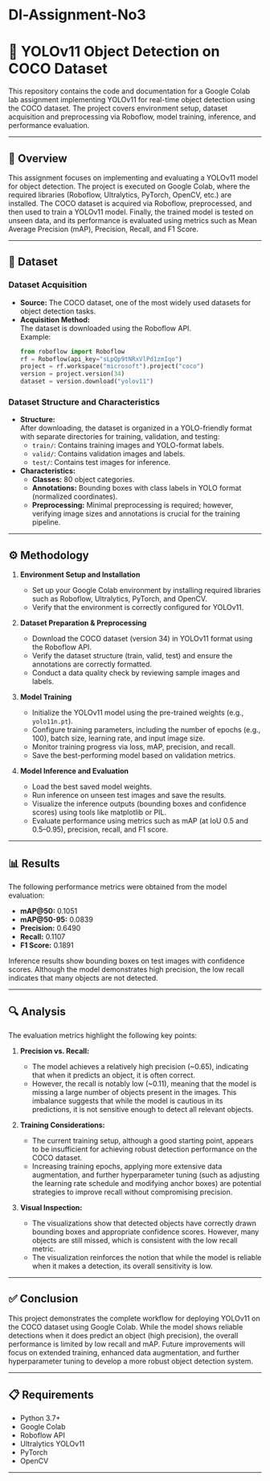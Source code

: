 # Dl-Assignment-No3
# 🚀 YOLOv11 Object Detection on COCO Dataset

This repository contains the code and documentation for a Google Colab lab assignment implementing YOLOv11 for real-time object detection using the COCO dataset. The project covers environment setup, dataset acquisition and preprocessing via Roboflow, model training, inference, and performance evaluation.

---


## 📌 Overview

This assignment focuses on implementing and evaluating a YOLOv11 model for object detection. The project is executed on Google Colab, where the required libraries (Roboflow, Ultralytics, PyTorch, OpenCV, etc.) are installed. The COCO dataset is acquired via Roboflow, preprocessed, and then used to train a YOLOv11 model. Finally, the trained model is tested on unseen data, and its performance is evaluated using metrics such as Mean Average Precision (mAP), Precision, Recall, and F1 Score.

---

## 📂 Dataset

### Dataset Acquisition

- **Source:** The COCO dataset, one of the most widely used datasets for object detection tasks.
- **Acquisition Method:**  
  The dataset is downloaded using the Roboflow API.  
  Example:
  ```python
  from roboflow import Roboflow
  rf = Roboflow(api_key="sLpQp9tNRxVlPd1zmIqo")
  project = rf.workspace("microsoft").project("coco")
  version = project.version(34)
  dataset = version.download("yolov11")
  ```

### Dataset Structure and Characteristics

- **Structure:**  
  After downloading, the dataset is organized in a YOLO-friendly format with separate directories for training, validation, and testing:
  - `train/`: Contains training images and YOLO-format labels.
  - `valid/`: Contains validation images and labels.
  - `test/`: Contains test images for inference.
- **Characteristics:**  
  - **Classes:** 80 object categories.
  - **Annotations:** Bounding boxes with class labels in YOLO format (normalized coordinates).
  - **Preprocessing:** Minimal preprocessing is required; however, verifying image sizes and annotations is crucial for the training pipeline.

---

## ⚙️ Methodology

1. **Environment Setup and Installation**
   - Set up your Google Colab environment by installing required libraries such as Roboflow, Ultralytics, PyTorch, and OpenCV.
   - Verify that the environment is correctly configured for YOLOv11.

2. **Dataset Preparation & Preprocessing**
   - Download the COCO dataset (version 34) in YOLOv11 format using the Roboflow API.
   - Verify the dataset structure (train, valid, test) and ensure the annotations are correctly formatted.
   - Conduct a data quality check by reviewing sample images and labels.

3. **Model Training**
   - Initialize the YOLOv11 model using the pre-trained weights (e.g., `yolo11n.pt`).
   - Configure training parameters, including the number of epochs (e.g., 100), batch size, learning rate, and input image size.
   - Monitor training progress via loss, mAP, precision, and recall.
   - Save the best-performing model based on validation metrics.

4. **Model Inference and Evaluation**
   - Load the best saved model weights.
   - Run inference on unseen test images and save the results.
   - Visualize the inference outputs (bounding boxes and confidence scores) using tools like matplotlib or PIL.
   - Evaluate performance using metrics such as mAP (at IoU 0.5 and 0.5–0.95), precision, recall, and F1 score.

---


## 📊 Results

The following performance metrics were obtained from the model evaluation:
- **mAP@50:** 0.1051
- **mAP@50-95:** 0.0839
- **Precision:** 0.6490
- **Recall:** 0.1107
- **F1 Score:** 0.1891

Inference results show bounding boxes on test images with confidence scores. Although the model demonstrates high precision, the low recall indicates that many objects are not detected.

---

## 🔍 Analysis

The evaluation metrics highlight the following key points:

1. **Precision vs. Recall:**
   - The model achieves a relatively high precision (~0.65), indicating that when it predicts an object, it is often correct.
   - However, the recall is notably low (~0.11), meaning that the model is missing a large number of objects present in the images. This imbalance suggests that while the model is cautious in its predictions, it is not sensitive enough to detect all relevant objects.

2. **Training Considerations:**
   - The current training setup, although a good starting point, appears to be insufficient for achieving robust detection performance on the COCO dataset.
   - Increasing training epochs, applying more extensive data augmentation, and further hyperparameter tuning (such as adjusting the learning rate schedule and modifying anchor boxes) are potential strategies to improve recall without compromising precision.

3. **Visual Inspection:**
   - The visualizations show that detected objects have correctly drawn bounding boxes and appropriate confidence scores. However, many objects are still missed, which is consistent with the low recall metric.
   - The visualization reinforces the notion that while the model is reliable when it makes a detection, its overall sensitivity is low.

---

## ✅ Conclusion

This project demonstrates the complete workflow for deploying YOLOv11 on the COCO dataset using Google Colab. While the model shows reliable detections when it does predict an object (high precision), the overall performance is limited by low recall and mAP. Future improvements will focus on extended training, enhanced data augmentation, and further hyperparameter tuning to develop a more robust object detection system.

---


## 📋 Requirements

- Python 3.7+
- Google Colab
- Roboflow API
- Ultralytics YOLOv11
- PyTorch
- OpenCV

---
